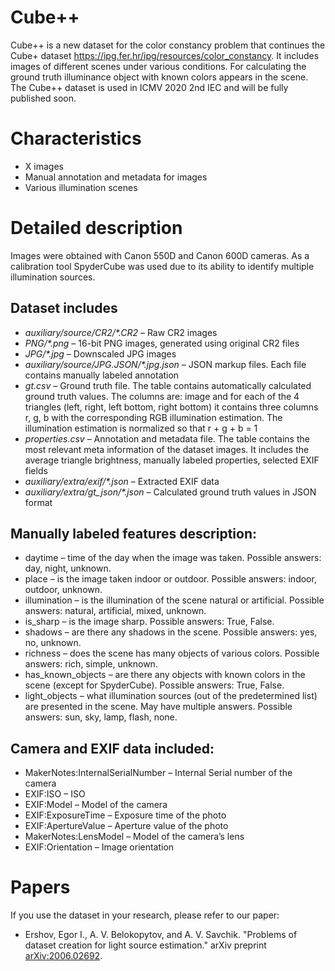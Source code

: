 # Cube++
Cube++ is a new dataset for the color constancy problem that continues the Cube+ dataset https://ipg.fer.hr/ipg/resources/color_constancy. It includes images of different scenes under various conditions. For calculating the ground truth illuminance object with known colors appears in the scene. The Cube++ dataset is used in ICMV 2020 2nd IEC and will be fully published soon. 

# Characteristics
* X images
*	Manual annotation and metadata for images
*	Various illumination scenes

# Detailed description
Images were obtained with Canon 550D and Canon 600D cameras. As a calibration tool SpyderCube was used due to its ability to identify multiple illumination sources.

## Dataset includes
* *auxiliary/source/CR2/\*.CR2* – Raw CR2 images
* *PNG/\*.png* – 16-bit PNG images, generated using original CR2 files
* *JPG/\*.jpg* – Downscaled JPG images
* *auxiliary/source/JPG.JSON/\*.jpg.json* – JSON markup files. Each file contains manually labeled annotation
* *gt.csv* – Ground truth file. The table contains automatically calculated ground truth values. The columns are: image and for each of the 4 triangles (left, right, left bottom, right bottom) it contains three columns r, g, b with the corresponding RGB illumination estimation. The illumination estimation is normalized so that r + g + b = 1
* *properties.csv* – Annotation and metadata file. The table contains the most relevant meta information of the dataset images. It includes the average triangle brightness, manually labeled properties, selected EXIF fields
* *auxiliary/extra/exif/\*.json* – Extracted EXIF data
* *auxiliary/extra/gt_json/\*.json* – Calculated ground truth values in JSON format

## Manually labeled features description:
* daytime – time of the day when the image was taken. Possible answers: day, night, unknown.
* place – is the image taken indoor or outdoor. Possible answers: indoor, outdoor, unknown.
* illumination – is the illumination of the scene natural or artificial. Possible answers: natural, artificial, mixed, unknown.
* is_sharp – is the image sharp. Possible answers: True, False.
* shadows – are there any shadows in the scene. Possible answers: yes, no, unknown.
* richness – does the scene has many objects of various colors. Possible answers: rich, simple, unknown.
* has_known_objects – are there any objects with known colors in the scene (except for SpyderCube). Possible answers: True, False.
* light_objects – what illumination sources (out of the predetermined list) are presented in the scene. May have multiple answers. Possible answers: sun, sky, lamp, flash, none.

## Camera and EXIF data included: 
* MakerNotes:InternalSerialNumber – Internal Serial number of the camera
* EXIF:ISO – ISO
* EXIF:Model – Model of the camera
* EXIF:ExposureTime – Exposure time of the photo
* EXIF:ApertureValue – Aperture value of the photo
* MakerNotes:LensModel – Model of the camera’s lens
* EXIF:Orientation – Image orientation

# Papers
If you use the dataset in your research, please refer to our paper:
* Ershov, Egor I., A. V. Belokopytov, and A. V. Savchik. "Problems of dataset creation for light source estimation." arXiv preprint [arXiv:2006.02692](https://arxiv.org/abs/2006.02692).
